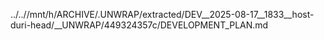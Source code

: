 ../..//mnt/h/ARCHIVE/.UNWRAP/extracted/DEV__2025-08-17__1833__host-duri-head/__UNWRAP/449324357c/DEVELOPMENT_PLAN.md